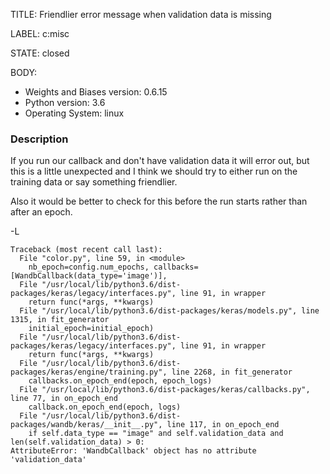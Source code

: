 TITLE:
Friendlier error message when validation data is missing

LABEL:
c:misc

STATE:
closed

BODY:
* Weights and Biases version: 0.6.15
* Python version: 3.6
* Operating System: linux

### Description

If you run our callback and don't have validation data it will error out, but this is a little unexpected and I think we should try to either run on the training data or say something friendlier.

Also it would be better to check for this before the run starts rather than after an epoch.

-L

```
Traceback (most recent call last):
  File "color.py", line 59, in <module>
    nb_epoch=config.num_epochs, callbacks=[WandbCallback(data_type='image')],
  File "/usr/local/lib/python3.6/dist-packages/keras/legacy/interfaces.py", line 91, in wrapper
    return func(*args, **kwargs)
  File "/usr/local/lib/python3.6/dist-packages/keras/models.py", line 1315, in fit_generator
    initial_epoch=initial_epoch)
  File "/usr/local/lib/python3.6/dist-packages/keras/legacy/interfaces.py", line 91, in wrapper
    return func(*args, **kwargs)
  File "/usr/local/lib/python3.6/dist-packages/keras/engine/training.py", line 2268, in fit_generator
    callbacks.on_epoch_end(epoch, epoch_logs)
  File "/usr/local/lib/python3.6/dist-packages/keras/callbacks.py", line 77, in on_epoch_end
    callback.on_epoch_end(epoch, logs)
  File "/usr/local/lib/python3.6/dist-packages/wandb/keras/__init__.py", line 117, in on_epoch_end
    if self.data_type == "image" and self.validation_data and len(self.validation_data) > 0:
AttributeError: 'WandbCallback' object has no attribute 'validation_data'
```

